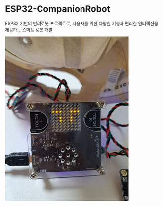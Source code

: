 # ESP32-CompanionRobot
ESP32 기반의 반려로봇 프로젝트로, 사용자를 위한 다양한 기능과 편리한 인터랙션을 제공하는 스마트 로봇 개발  

<img src="./대표이미지.jpg" alt="대표 이미지" width="400">
